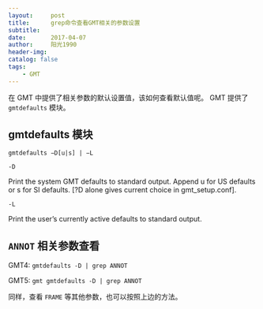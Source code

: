 ```yaml
---
layout:     post
title:      grep命令查看GMT相关的参数设置
subtitle:   
date:       2017-04-07
author:     阳光1990
header-img: 
catalog: false
tags:
    - GMT
---
```


在 GMT 中提供了相关参数的默认设置值，该如何查看默认值呢。 GMT 提供了 `gmtdefaults` 模块。

## gmtdefaults 模块

`gmtdefaults −D[u|s] | −L`

`-D`

Print the system GMT defaults to standard output. Append u for US defaults or s for SI defaults. [?D alone gives current choice in gmt_setup.conf].

`-L`

Print the user’s currently active defaults to standard output.

## `ANNOT` 相关参数查看

GMT4: `gmtdefaults -D | grep ANNOT`

GMT5: `gmt gmtdefaults -D | grep ANNOT`

同样，查看 `FRAME` 等其他参数，也可以按照上边的方法。
